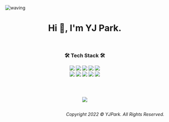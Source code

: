 ![waving](https://capsule-render.vercel.app/api?type=waving&height=200&fontSize=40&fontAlign=50&fontAlignY=35&text=DATA%20HAS%20A%20BETTER%20IDEA&color=gradient&customColorList=1)

<h1 align='Center'> Hi 👋, I'm YJ Park. </h1>

<br>

<h3 align="Center"> 🛠 Tech Stack 🛠 </h3>

<p align="Center">
  <img src="https://img.shields.io/badge/-Python-4f4f4f?&logo=Python" />
  <img src="https://img.shields.io/badge/-Pyspark-4f4f4f?&logo=Spark&logoColor=white" />
  <img src="https://img.shields.io/badge/-SQL-4f4f4f?&logo=MySQL&logoColor=white" />  
  <img src="https://img.shields.io/badge/-MLflow-4f4f4f?&logo=MLflow" />
  <img src="https://img.shields.io/badge/-scikit--learn-4f4f4f?&logo=scikit-learn" />
<br> 
  <img src="https://img.shields.io/badge/-TensorFlow-4f4f4f?&logo=TensorFlow" />  
  <img src="https://img.shields.io/badge/-Spark-4f4f4f?&logo=Spark" />
  <img src="https://img.shields.io/badge/-MySQL-4f4f4f?&logo=MySQL&logoColor=white" />
  <img src="https://img.shields.io/badge/-VS%20Code-4f4f4f?&logo=VSCode" />
  <img src="https://img.shields.io/badge/-Jupyter-4f4f4f?&logo=Jupyter" />
</p>

<br>
<br>

<p align="center">
  <a href="https://hits.seeyoufarm.com"><img src="https://hits.seeyoufarm.com/api/count/incr/badge.svg?url=https%3A%2F%2Fgithub.com%2FYJPark0421&count_bg=%23ffd9ec&title_bg=%234f4f4f&icon=github.svg&icon_color=%23FFFFFF&title=hits&edge_flat=false"/></a>
</p> 
<!-- 5793FF -->
<!-- ff85c2 -->
<!-- ffd9ec -->
<h2> </h2>
<p align='Right'>
  <i>Copyright 2022 © YJPark. All Rights Reserved.</i>
</p>
